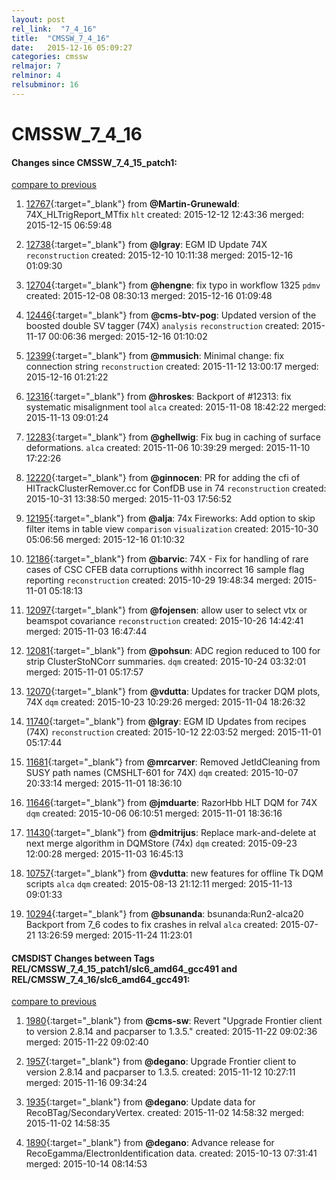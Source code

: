 ```yaml
---
layout: post
rel_link:  "7_4_16"
title:  "CMSSW_7_4_16"
date:   2015-12-16 05:09:27
categories: cmssw
relmajor: 7
relminor: 4
relsubminor: 16
---
```


# CMSSW_7_4_16
#### Changes since CMSSW_7_4_15_patch1:

[compare to previous](https://github.com/cms-sw/cmssw/compare/CMSSW_7_4_15_patch1...CMSSW_7_4_16)



1. [12767](http://github.com/cms-sw/cmssw/pull/12767){:target="_blank"}  from **@Martin-Grunewald**: 74X_HLTrigReport_MTfix `hlt`  created: 2015-12-12 12:43:36 merged: 2015-12-15 06:59:48

2. [12738](http://github.com/cms-sw/cmssw/pull/12738){:target="_blank"}  from **@lgray**: EGM ID Update 74X `reconstruction`  created: 2015-12-10 10:11:38 merged: 2015-12-16 01:09:30

3. [12704](http://github.com/cms-sw/cmssw/pull/12704){:target="_blank"}  from **@hengne**: fix typo in workflow 1325 `pdmv`  created: 2015-12-08 08:30:13 merged: 2015-12-16 01:09:48

4. [12446](http://github.com/cms-sw/cmssw/pull/12446){:target="_blank"}  from **@cms-btv-pog**: Updated version of the boosted double SV tagger (74X) `analysis`  `reconstruction`  created: 2015-11-17 00:06:36 merged: 2015-12-16 01:10:02

5. [12399](http://github.com/cms-sw/cmssw/pull/12399){:target="_blank"}  from **@mmusich**: Minimal change: fix connection string `reconstruction`  created: 2015-11-12 13:00:17 merged: 2015-12-16 01:21:22

6. [12316](http://github.com/cms-sw/cmssw/pull/12316){:target="_blank"}  from **@hroskes**: Backport of #12313: fix systematic misalignment tool `alca`  created: 2015-11-08 18:42:22 merged: 2015-11-13 09:01:24

7. [12283](http://github.com/cms-sw/cmssw/pull/12283){:target="_blank"}  from **@ghellwig**: Fix bug in caching of surface deformations. `alca`  created: 2015-11-06 10:39:29 merged: 2015-11-10 17:22:26

8. [12220](http://github.com/cms-sw/cmssw/pull/12220){:target="_blank"}  from **@ginnocen**: PR for adding the cfi of HITrackClusterRemover.cc for ConfDB use in 74 `reconstruction`  created: 2015-10-31 13:38:50 merged: 2015-11-03 17:56:52

9. [12195](http://github.com/cms-sw/cmssw/pull/12195){:target="_blank"}  from **@alja**: 74x Fireworks: Add option to skip filter items in table view `comparison`  `visualization`  created: 2015-10-30 05:06:56 merged: 2015-12-16 01:10:32

10. [12186](http://github.com/cms-sw/cmssw/pull/12186){:target="_blank"}  from **@barvic**: 74X - Fix for handling of rare cases of CSC CFEB data corruptions withh incorrect 16 sample flag reporting `reconstruction`  created: 2015-10-29 19:48:34 merged: 2015-11-01 05:18:13

11. [12097](http://github.com/cms-sw/cmssw/pull/12097){:target="_blank"}  from **@fojensen**: allow user to select vtx or beamspot covariance `reconstruction`  created: 2015-10-26 14:42:41 merged: 2015-11-03 16:47:44

12. [12081](http://github.com/cms-sw/cmssw/pull/12081){:target="_blank"}  from **@pohsun**: ADC region reduced to 100 for strip ClusterStoNCorr summaries. `dqm`  created: 2015-10-24 03:32:01 merged: 2015-11-01 05:17:57

13. [12070](http://github.com/cms-sw/cmssw/pull/12070){:target="_blank"}  from **@vdutta**: Updates for tracker DQM plots, 74X `dqm`  created: 2015-10-23 10:29:26 merged: 2015-11-04 18:26:32

14. [11740](http://github.com/cms-sw/cmssw/pull/11740){:target="_blank"}  from **@lgray**: EGM ID Updates from recipes (74X) `reconstruction`  created: 2015-10-12 22:03:52 merged: 2015-11-01 05:17:44

15. [11681](http://github.com/cms-sw/cmssw/pull/11681){:target="_blank"}  from **@mrcarver**: Removed JetIdCleaning from SUSY path names (CMSHLT-601 for 74X) `dqm`  created: 2015-10-07 20:33:14 merged: 2015-11-01 18:36:10

16. [11646](http://github.com/cms-sw/cmssw/pull/11646){:target="_blank"}  from **@jmduarte**: RazorHbb HLT DQM for 74X `dqm`  created: 2015-10-06 06:10:51 merged: 2015-11-01 18:36:16

17. [11430](http://github.com/cms-sw/cmssw/pull/11430){:target="_blank"}  from **@dmitrijus**: Replace mark-and-delete at next merge algorithm in DQMStore (74x) `dqm`  created: 2015-09-23 12:00:28 merged: 2015-11-03 16:45:13

18. [10757](http://github.com/cms-sw/cmssw/pull/10757){:target="_blank"}  from **@vdutta**: new features for offline Tk DQM scripts `alca`  `dqm`  created: 2015-08-13 21:12:11 merged: 2015-11-13 09:01:33

19. [10294](http://github.com/cms-sw/cmssw/pull/10294){:target="_blank"}  from **@bsunanda**: bsunanda:Run2-alca20 Backport from 7_6 codes to fix crashes in relval `alca`  created: 2015-07-21 13:26:59 merged: 2015-11-24 11:23:01

#### CMSDIST Changes between Tags REL/CMSSW_7_4_15_patch1/slc6_amd64_gcc491 and REL/CMSSW_7_4_16/slc6_amd64_gcc491:

[compare to previous](https://github.com/cms-sw/cmsdist/compare/REL/CMSSW_7_4_15_patch1/slc6_amd64_gcc491...REL/CMSSW_7_4_16/slc6_amd64_gcc491)



1. [1980](http://github.com/cms-sw/cmsdist/pull/1980){:target="_blank"}  from **@cms-sw**: Revert "Upgrade Frontier client to version 2.8.14 and pacparser to 1.3.5." created: 2015-11-22 09:02:36 merged: 2015-11-22 09:02:40

2. [1957](http://github.com/cms-sw/cmsdist/pull/1957){:target="_blank"}  from **@degano**: Upgrade Frontier client to version 2.8.14 and pacparser to 1.3.5. created: 2015-11-12 10:27:11 merged: 2015-11-16 09:34:24

3. [1935](http://github.com/cms-sw/cmsdist/pull/1935){:target="_blank"}  from **@degano**: Update data for RecoBTag/SecondaryVertex. created: 2015-11-02 14:58:32 merged: 2015-11-02 14:58:35

4. [1890](http://github.com/cms-sw/cmsdist/pull/1890){:target="_blank"}  from **@degano**: Advance release for RecoEgamma/ElectronIdentification data. created: 2015-10-13 07:31:41 merged: 2015-10-14 08:14:53
